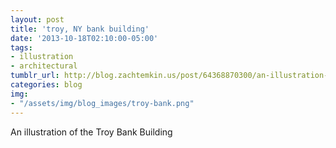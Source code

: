 ```yaml
---
layout: post
title: 'troy, NY bank building'
date: '2013-10-18T02:10:00-05:00'
tags:
- illustration
- architectural
tumblr_url: http://blog.zachtemkin.us/post/64368870300/an-illustration-of-the-troy-bank-building
categories: blog
img: 
- "/assets/img/blog_images/troy-bank.png" 
---
```

An illustration of the Troy Bank Building 
